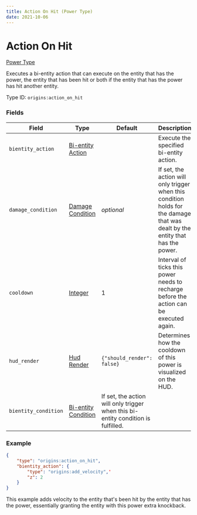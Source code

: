 ```yaml
---
title: Action On Hit (Power Type)
date: 2021-10-06
---
```

# Action On Hit

[Power Type](../power_types.md)

Executes a bi-entity action that can execute on the entity that has the power, the entity that has been hit or both if the entity that has the power has hit another entity.

Type ID: `origins:action_on_hit`

### Fields

Field | Type | Default | Description
------|------|---------|-------------
`bientity_action` | [Bi-entity Action](../bientity_actions.md) | | Execute the specified bi-entity action.
`damage_condition` | [Damage Condition](../damage_conditions.md) | _optional_ | If set, the action will only trigger when this condition holds for the damage that was dealt by the entity that has the power.
`cooldown` | [Integer](../data_types/integer.md) | 1 | Interval of ticks this power needs to recharge before the action can be executed again.
`hud_render` | [Hud Render](../data_types/hud_render.md) | `{"should_render": false}` | Determines how the cooldown of this power is visualized on the HUD.
`bientity_condition` | [Bi-entity Condition](../bientity_conditions.md) | If set, the action will only trigger when this bi-entity condition is fulfilled.

### Example
```json
{
    "type": "origins:action_on_hit",
    "bientity_action": {
        "type": "origins:add_velocity",'
        "z": 2
    }
}
```
This example adds velocity to the entity that's been hit by the entity that has the power, essentially granting the entity with this power extra knockback.